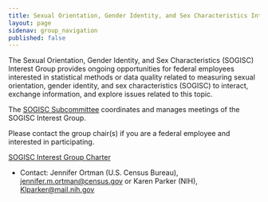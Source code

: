 ```yaml
---
title: Sexual Orientation, Gender Identity, and Sex Characteristics Interest Group
layout: page
sidenav: group_navigation
published: false
---
```


<p>The Sexual Orientation, Gender Identity, and Sex Characteristics (SOGISC) Interest Group provides ongoing opportunities for federal employees interested in statistical methods or data quality related to measuring sexual orientation, gender identity, and sex characteristics (SOGISC) to interact, exchange information, and explore issues related to this topic.</p>

<p>The <a href="{{site.baseurl}}/groups/sogisc">SOGISC Subcommittee</a> coordinates and manages meetings of the SOGISC Interest Group.</p>

<p>Please contact the group chair(s) if you are a federal employee and interested in participating.</p>

<p><a href="{{site.baseurl}}/assets/files/docs/SOGISC Interest Group Charter FINAL 2024.01.26 signed.pdf">SOGISC Interest Group Charter</a></p>

<ul>
  <li>Contact: Jennifer Ortman (U.S. Census Bureau), <a href="mailto:jennifer.m.ortman@census.gov">jennifer.m.ortman@census.gov</a> or Karen Parker (NIH), <a href="mailto:Klparker@mail.nih.gov">Klparker@mail.nih.gov</a></li>
</ul>